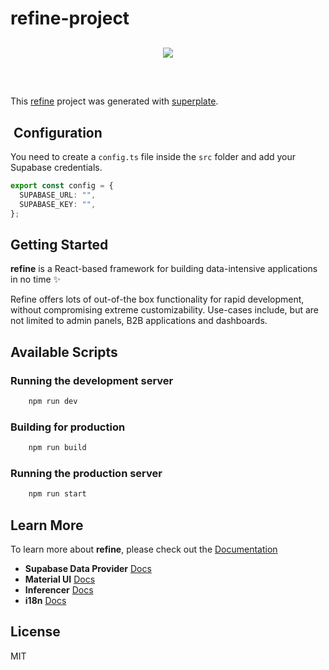 # refine-project

<div align="center" style="margin: 30px;">
    <a href="https://refine.dev">
    <img src="https://refine.ams3.cdn.digitaloceanspaces.com/refine_logo.png"  align="center" />
    </a>
</div>
<br/>

This [refine](https://github.com/pankod/refine) project was generated with [superplate](https://github.com/pankod/refine).

##  Configuration

You need to create a `config.ts` file inside the `src` folder and add your Supabase credentials.

```ts
export const config = {
  SUPABASE_URL: "",
  SUPABASE_KEY: "",
};
```

## Getting Started

**refine** is a React-based framework for building data-intensive applications in no time ✨

Refine offers lots of out-of-the box functionality for rapid development, without compromising extreme customizability. Use-cases include, but are not limited to admin panels, B2B applications and dashboards.

## Available Scripts

### Running the development server

```bash
    npm run dev
```

### Building for production

```bash
    npm run build
```

### Running the production server

```bash
    npm run start
```

## Learn More

To learn more about **refine**, please check out the [Documentation](https://refine.dev/docs)

- **Supabase Data Provider** [Docs](https://refine.dev/docs/core/providers/data-provider/#overview)
- **Material UI** [Docs](https://refine.dev/docs/ui-frameworks/mui/tutorial/)
- **Inferencer** [Docs](https://refine.dev/docs/packages/documentation/inferencer)
- **i18n** [Docs](https://refine.dev/docs/core/providers/i18n-provider/)

## License

MIT
